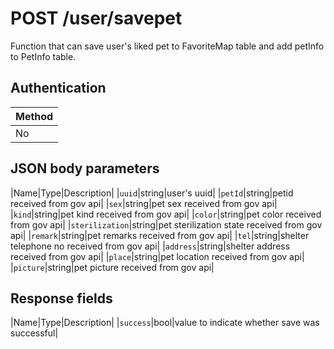 # POST /user/savepet
Function that can save user's liked pet to FavoriteMap table and add petInfo to PetInfo table.   

## Authentication
|Method|
|-|
|No|

## JSON body parameters

|Name|Type|Description|
|`uuid`|string|user's uuid|
|`petId`|string|petid received from gov api|
|`sex`|string|pet sex received from gov api|
|`kind`|string|pet kind received from gov api|
|`color`|string|pet color received from gov api|
|`sterilization`|string|pet sterilization state received from gov api|
|`remark`|string|pet remarks received from gov api|
|`tel`|string|shelter telephone no received from gov api|
|`address`|string|shelter address received from gov api|
|`place`|string|pet location received from gov api|
|`picture`|string|pet picture received from gov api|

## Response fields

|Name|Type|Description|
|`success`|bool|value to indicate whether save was successful|
